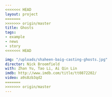 ```yaml
---
<<<<<<< HEAD
layout: project
=======
>>>>>>> origin/master
title: Ghosts
tags:
- example
- news
- story
<<<<<<< HEAD

img: "/uploads/shaheen-baig-casting-ghosts.jpg"
director: Nick Broomfield
with: Zhan Yu, Tao Li, Ai Qin Lin
imdb: http://www.imdb.com/title/tt0872202/
video: a9s8zb3qd2
=======
>>>>>>> origin/master
---
```


